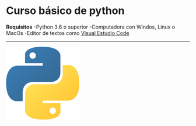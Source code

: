 # Curso básico de python

**Requisitos**
-Python 3.6 o superior
-Computadora con Windos, Linux o MacOs
-Editor de textos como [Visual Estudio Code](https://code.visualstudio.com)

----------------------------------------------------------------
![Python Logo](https://github.com/Dicias/PruebaPy/blob/main/img/python_logo.png)

